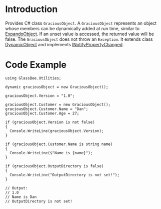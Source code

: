# Introduction

Provides C# class `GraciousObject`.
A `GraciousObject` represents an object whose members can be dynamically added at run time, similar to [ExpandoObject](https://learn.microsoft.com/en-us/dotnet/api/system.dynamic.expandoobject).
If an unset value is accessed, the returned value will be false.
The `GraciousObject` does not throw an `Exception`.
It extends class [DynamicObject](https://learn.microsoft.com/en-us/dotnet/api/system.dynamic.dynamicobject) and implements [INotifyPropertyChanged](https://learn.microsoft.com/en-us/dotnet/api/system.componentmodel.inotifypropertychanged).

# Code Example

```
using GlassBee.Utilities;

dynamic graciousObject = new GraciousObject();

graciousObject.Version = "1.0";

graciousObject.Customer = new GraciousObject();
graciousObject.Customer.Name = "Dan";
graciousObject.Customer.Age = 27;

if (graciousObject.Version is not false)
{
  Console.WriteLine(graciousObject.Version);
}

if (graciousObject.Customer.Name is string name)
{
  Console.WriteLine($"Name is {name}");
}

if (graciousObject.OutputDirectory is false)
{
  Console.WriteLine("OutputDirectory is not set!");
}

// Output:
// 1.0
// Name is Dan
// OutputDirectory is not set!
```

